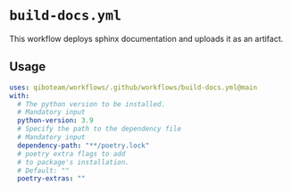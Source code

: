 # `build-docs.yml`

This workflow deploys sphinx documentation and uploads it as an artifact.

## Usage

```yaml
uses: qiboteam/workflows/.github/workflows/build-docs.yml@main
with:
  # The python version to be installed.
  # Mandatory input
  python-version: 3.9
  # Specify the path to the dependency file
  # Mandatory input
  dependency-path: "**/poetry.lock"
  # poetry extra flags to add
  # to package's installation.
  # Default: ""
  poetry-extras: ""
```
